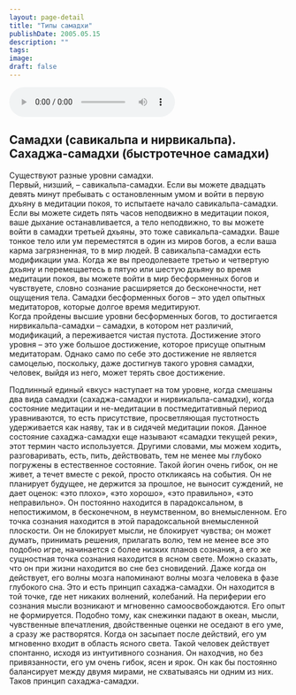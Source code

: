 ```yaml
---
layout: page-detail
title: "Типы самадхи"
publishDate: 2005.05.15
description: ""
tags:
image:
draft: false
---
```


<audio title="2005.05.15 - Типы самадхи.mp3" src="https://filer-api.advayta.org/v1.0/public/files/73845" controls=""></audio>

## **Самадхи (савикальпа и нирвикальпа).** **Сахаджа-самадхи (быстротечное самадхи)**
 Существуют разные уровни самадхи.   
 Первый, низший, – савикальпа-самадхи. Если вы можете двадцать девять минут пребывать с остановленным умом и войти в первую дхьяну в медитации покоя, то испытаете начало савикальпа-самадхи. Если вы можете сидеть пять часов неподвижно в медитации покоя, ваше дыхание останавливается, а тело неподвижно, то вы можете войти в самадхи третьей дхьяны, это тоже савикальпа-самадхи. Ваше тонкое тело или ум переместятся в один из миров богов, а если ваша карма загрязненная, то в мир людей. В савикальпа-самадхи есть модификации ума. Когда же вы преодолеваете третью и четвертую дхьяну и перемещаетесь в пятую или шестую дхьяну во время медитации покоя, вы можете войти в мир бесформенных богов и чувствуете, словно сознание расширяется до бесконечности, нет ощущения тела. Самадхи бесформенных богов – это удел опытных медитаторов, которые долгое время медитируют.   
 Когда пройдены высшие уровни бесформенных богов, то достигается нирвикальпа-самадхи – самадхи, в котором нет различий, модификаций, а переживается чистая пустота. Достижение этого уровня – это уже большое достижение, которое присуще опытным медитаторам. Однако само по себе это достижение не является самоцелью, поскольку, даже достигнув такого уровня самадхи, человек, выйдя из него, может терять свое достижение.   
  
 Подлинный единый «вкус» наступает на том уровне, когда смешаны два вида самадхи (сахаджа-самадхи и нирвикальпа-самадхи), когда состояние медитации и не-медитации в постмедитативный период уравниваются, то есть присутствие, просветляющая пустотность удерживается как наяву, так и в сидячей медитации покоя. Данное состояние сахаджа-самадхи еще называют «самадхи текущей реки», этот термин часто используется. Другими словами, мы можем ходить, разговаривать, есть, пить, действовать, тем не менее мы глубоко погружены в естественное состояние. Такой йогин очень гибок, он не живет, а течет вместе с рекой, просто откликаясь на события. Он не планирует будущее, не держится за прошлое, не выносит суждений, не дает оценок: «это плохо», «это хорошо», «это правильно», «это неправильно». Он постоянно находится в парадоксальном, в непостижимом, в бесконечном, в неумственном, во внемысленном. Его точка сознания находится в этой парадоксальной внемысленной плоскости. Он не блокирует мысли, не блокирует чувства; он может думать, принимать решения, прилагать волю, тем не менее все это подобно игре, начинается с более низких планов сознания, а его же сущностная точка сознания находится в ясном свете. Можно сказать, что он при жизни находится во сне без сновидений. Даже когда он действует, его волны мозга напоминают волны мозга человека в фазе глубокого сна. Это и есть принцип сахаджа-самадхи. Он находится в той точке, где нет никаких волнений, колебаний. На периферии его сознания мысли возникают и мгновенно самоосвобождаются. Его опыт не формируется. Подобно тому, как снежинки падают в океан, мысли, чувственные впечатления, двойственные оценки не оседают в его уме, а сразу же растворятся. Когда он засыпает после действий, его ум мгновенно входит в область ясного света. Такой человек действует спонтанно, исходя из интуитивного сознания. Он находчив, но без привязанности, его ум очень гибок, ясен и ярок. Он как бы постоянно балансирует между двумя мирами, не схватываясь ни одним из них.   
 Таков принцип сахаджа-самадхи.   
  
  
